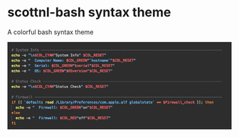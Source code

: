 # scottnl-bash syntax theme

A colorful bash syntax theme

![A screenshot of your theme](https://raw.githubusercontent.com/nlscott/scottnl-bash/master/scottnl-bash.png)
